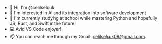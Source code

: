 - 👋 Hi, I'm @celilselcuk
- 👀 I'm interested in AI and its integration into software development
- 🌱 I'm currently studying at school while mastering Python and hopefully JS, Rust, and Swift in the future!
- 💻 Avid VS Code enjoyer!
- 📫 You can reach me through my Gmail: celilselcuk09@gmail.com.

<!--
**celilselcuk/CelilSelcuk** is a ✨ _special_ ✨ repository because its `README.md` (this file) appears on your GitHub profile.

Here are some ideas to get you started:

- 🔭 I’m currently working on ...
- 🌱 I’m currently learning ...
- 👯 I’m looking to collaborate on ...
- 🤔 I’m looking for help with ...
- 💬 Ask me about ...
- 📫 How to reach me: ...
- 😄 Pronouns: ...
- ⚡ Fun fact: ...
-->

